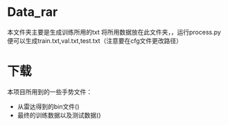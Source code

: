 
# Data_rar
本文件夹主要是生成训练所用的txt
将所用数据放在此文件夹，，运行process.py便可以生成train.txt,val.txt,test.txt（注意要在cfg文件更改路径）
# 下载
本项目所用到的一些手势文件：

* 从雷达得到的bin文件()
* 最终的训练数据以及测试数据()

